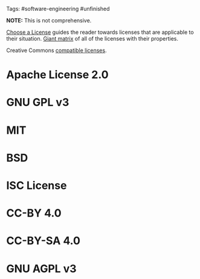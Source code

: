 Tags: #software-engineering #unfinished 

**NOTE:** This is not comprehensive.

[Choose a License](https://choosealicense.com/) guides the reader towards licenses that are applicable to their situation.  [Giant matrix](https://choosealicense.com/appendix/) of all of the licenses with their properties.

Creative Commons [compatible licenses](https://creativecommons.org/share-your-work/licensing-considerations/compatible-licenses/).

# Apache License 2.0
# GNU GPL v3
# MIT
# BSD
# ISC License
# CC-BY 4.0
# CC-BY-SA 4.0
# GNU AGPL v3